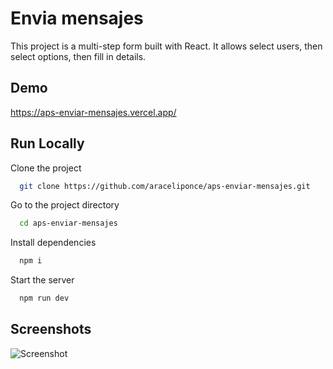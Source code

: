 # Envia mensajes

This project is a multi-step form built with React. It allows select users, then select options, then fill in details.
## Demo

<https://aps-enviar-mensajes.vercel.app/>
## Run Locally

Clone the project

```bash
  git clone https://github.com/araceliponce/aps-enviar-mensajes.git
```

Go to the project directory

```bash
  cd aps-enviar-mensajes
```

Install dependencies

```bash
  npm i
```

Start the server

```bash
  npm run dev
```
## Screenshots

![Screenshot](ss.png)
